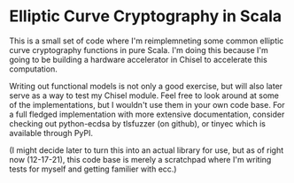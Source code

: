 # Elliptic Curve Cryptography in Scala

This is a small set of code where I'm reimplemneting some common
elliptic curve cryptography functions in pure Scala. I'm doing this because
I'm going to be building a hardware accelerator in Chisel to accelerate this
computation.

Writing out functional models is not only a good exercise, but will also later
serve as a way to test my Chisel module. Feel free to look around at some of
the implementations, but I wouldn't use them in your own code base. For a
full fledged implementation with more extensive documentation, consider 
checking out python-ecdsa by tlsfuzzer (on github), or tinyec which is 
available through PyPI. 

(I might decide later to turn this into an actual library for use, but as of
right now (12-17-21), this code base is merely a scratchpad where I'm writing 
tests for myself and getting familier with ecc.)
